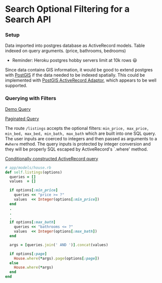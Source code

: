 # Search Optional Filtering for a Search API

### Setup
Data imported into postgres database as ActiveRecord models.  Table indexed on query
arguments. (price, bathrooms, bedrooms)

- Reminder: Heroku postgres hobby servers limit at 10k rows :smiley:


Since data contains GIS information, it would be good to extend postgres with [PostGIS](http://postgis.net/) if the data needed to be indexed spatially. This could be implemented with [PostGIS ActiveRecord Adaptor](https://github.com/rgeo/activerecord-postgis-adapter), which appears to be well supported.

### Querying with Filters

[Demo Query](https://secret-beach-2991.herokuapp.com/listings?min_price=100000&max_price=200000&min_bed=2&max_bed=2&min_bath=2&max_bath=2)

[Paginated Query](https://secret-beach-2991.herokuapp.com/listings?min_price=100000&max_price=200000&min_bed=2&max_bed=2&min_bath=2&max_bath=2&page=1)

The route `/listings` accepts the optional filters: `min_price, max_price, min_bed, max_bed, min_bath, max_bath` which are built into one SQL query.  The user inputs are coerced to integers and then passed as arguments to a `#where` method. The query inputs is protected by integer conversion and they will be properly SQL escaped by ActiveRecord's `.where' method.

[Conditionally constructed ActiveRecord query](app/models/house.rb)

```rb
# app/models/house.rb
def self.listings(options)
  queries = []
  values  = []

  if options[:min_price]
    queries << "price >= ?"
    values  << Integer(options[:min_price])
  end
  .
  .
  .
  if options[:max_bath]
    queries << "bathrooms <= ?"
    values  << Integer(options[:max_bath])
  end

  args = [queries.join(' AND ')].concat(values)

  if options[:page]
    House.where(*args).page(options[:page])
  else
    House.where(*args)
  end
end
```
